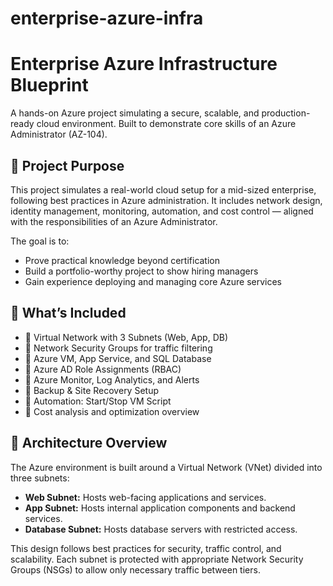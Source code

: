 # enterprise-azure-infra
# Enterprise Azure Infrastructure Blueprint

A hands-on Azure project simulating a secure, scalable, and production-ready cloud environment. Built to demonstrate core skills of an Azure Administrator (AZ-104).

## 🎯 Project Purpose

This project simulates a real-world cloud setup for a mid-sized enterprise, following best practices in Azure administration. It includes network design, identity management, monitoring, automation, and cost control — aligned with the responsibilities of an Azure Administrator.

The goal is to:
- Prove practical knowledge beyond certification
- Build a portfolio-worthy project to show hiring managers
- Gain experience deploying and managing core Azure services

## 🧱 What’s Included

- 🔹 Virtual Network with 3 Subnets (Web, App, DB)
- 🔹 Network Security Groups for traffic filtering
- 🔹 Azure VM, App Service, and SQL Database
- 🔹 Azure AD Role Assignments (RBAC)
- 🔹 Azure Monitor, Log Analytics, and Alerts
- 🔹 Backup & Site Recovery Setup
- 🔹 Automation: Start/Stop VM Script
- 🔹 Cost analysis and optimization overview

 ## 📐 Architecture Overview

The Azure environment is built around a Virtual Network (VNet) divided into three subnets:

- **Web Subnet:** Hosts web-facing applications and services.
- **App Subnet:** Hosts internal application components and backend services.
- **Database Subnet:** Hosts database servers with restricted access.

This design follows best practices for security, traffic control, and scalability. Each subnet is protected with appropriate Network Security Groups (NSGs) to allow only necessary traffic between tiers.

